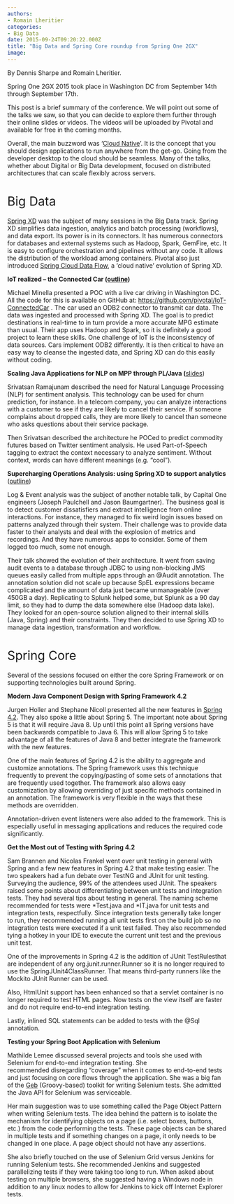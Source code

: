 ```yaml
---
authors:
- Romain Lheritier
categories:
- Big Data
date: 2015-09-24T09:20:22.000Z
title: "Big Data and Spring Core roundup from Spring One 2GX"
image: 
---
```


By Dennis Sharpe and Romain Lheritier.

<span style="font-weight: 400;">Spring One 2GX 2015 took place in Washington DC from September 14th through September 17th.</span>

<span style="font-weight: 400;">This post is a brief summary of the conference. We will point out some of the talks we saw, so that you can decide to explore them further through their online slides or videos. The videos will be uploaded by Pivotal and available for free in the coming months. </span>

Overall, the main buzzword was ‘[Cloud Native](http://pivotal.io/platform/migrating-to-cloud-native-application-architectures-ebook)’. It is the concept that you should design applications to run anywhere from the get-go. Going from the developer desktop to the cloud should be seamless. Many of the talks, whether about Digital or Big Data development, focused on distributed architectures that can scale flexibly across servers.

# <span style="font-weight: 400;">Big Data</span>

[<span style="font-weight: 400;">Spring XD</span>](http://projects.spring.io/spring-xd/)<span style="font-weight: 400;"> was the subject of many sessions in the Big Data track. Spring XD simplifies data ingestion, analytics and batch processing (workflows), and data export. Its power is in its connectors. It has numerous connectors for databases and external systems such as Hadoop, Spark, GemFire, etc. It is easy to configure orchestration and pipelines without any code. It allows the distribution of the workload among containers. Pivotal also just introduced [Spring Cloud Data Flow](http://blog.pivotal.io/pivotal-cloud-foundry/products/introducing-spring-cloud-data-flow), a ‘cloud native’ evolution of Spring XD.</span>

**IoT realized – the Connected Car (**[**outline**](https://2015.event.springone2gx.com/schedule/sessions/iot_realized_the_connected_car_v2.html)**)**

<span style="font-weight: 400;">Michael Minella presented a POC with a live car driving in Washington DC. All the code for this is available on GitHub at: </span>[<span style="font-weight: 400;">https://github.com/pivotal/IoT-ConnectedCar</span>](https://github.com/pivotal/IoT-ConnectedCar)<span style="font-weight: 400;"> . The car used an ODB2 connector to transmit car data. The data was ingested and processed with Spring XD. The goal is to predict destinations in real-time to in turn provide a more accurate MPG estimate than usual. Their app uses Hadoop and Spark, so it is definitely a good project to learn these skills. One challenge of IoT is the inconsistency of data sources. Cars implement ODB2 differently. It is then critical to have an easy way to cleanse the ingested data, and Spring XD can do this easily without coding.</span>

**Scaling Java Applications for NLP on MPP through PL/Java (**[slides](http://www.slideshare.net/SrivatsanRamanujam))

<span style="font-weight: 400;">Srivatsan Ramajunam described the need for Natural Language Processing (NLP) for sentiment analysis. This technology can be used for churn prediction, for instance. In a telecom company, you can analyze interactions with a customer to see if they are likely to cancel their service. If someone complains about dropped calls, they are more likely to cancel than someone who asks questions about their service package. </span>

<span style="font-weight: 400;">Then Srivatsan described the architecture he POCed to predict commodity futures based on Twitter sentiment analysis. He used Part-of-Speech tagging to extract the context necessary to analyze sentiment. Without context, words can have different meanings (e.g. “cool”). </span>

**Supercharging Operations Analysis: using Spring XD to support analytics** ([outline](https://2015.event.springone2gx.com/schedule/sessions/supercharging_operations_and_analytics_using_spring_xd_to_support_analytics_and_cep.html))

<span style="font-weight: 400;">Log & Event analysis was the subject of another notable talk, by Capital One engineers (Joseph Paulchell and Jason Baumgartner). </span><span style="font-weight: 400;">The business goal is to detect customer dissatisfiers and extract intelligence from online interactions. For instance, they managed to fix weird login issues based on patterns analyzed through their system. Their challenge was to provide data faster to their analysts and deal with the explosion of metrics and recordings. And they have numerous apps to consider. Some of them logged too much, some not enough. </span>

<span style="font-weight: 400;">Their talk showed the evolution of their architecture. It went from saving audit events to a database through JDBC to using non-blocking JMS queues easily called from multiple apps through an @Audit annotation. The annotation solution did not scale up because SpEL expressions became complicated and the amount of data just became unmanageable (over 450GB a day). Replicating to Splunk helped some, but Splunk as a 90 day limit, so they had to dump the data somewhere else (Hadoop data lake). They looked for an open-source solution aligned to their internal skills (Java, Spring) and their constraints. They then decided to use Spring XD to manage data ingestion, transformation and workflow. </span>

# <span style="font-weight: 400;">Spring Core</span>

<span style="font-weight: 400;">Several of the sessions focused on either the core Spring Framework or on supporting technologies built around Spring.</span>

**Modern Java Component Design with Spring Framework 4.2**

<span style="font-weight: 400;">Jurgen Holler and Stephane Nicoll presented all the new features in [Spring 4.2](https://spring.io/blog/2015/07/31/spring-framework-4-2-goes-ga). They also spoke a little about Spring 5. The important note about Spring 5 is that it will require Java 8. Up until this point all Spring versions have been backwards compatible to Java 6. This will allow Spring 5 to take advantage of all the features of Java 8 and better integrate the framework with the new features.</span>

<span style="font-weight: 400;">One of the main features of Spring 4.2 is the ability to aggregate and customize annotations. The Spring framework uses this technique frequently to prevent the copying/pasting of some sets of annotations that are frequently used together. The framework also allows easy customization by allowing overriding of just specific methods contained in an annotation. The framework is very flexible in the ways that these methods are overridden.</span>

<span style="font-weight: 400;">Annotation-driven event listeners were also added to the framework. This is especially useful in messaging applications and reduces the required code significantly.</span>

**Get the Most out of Testing with Spring 4.2**

<span style="font-weight: 400;">Sam Brannen and Nicolas Frankel went over unit testing in general with Spring and a few new features in Spring 4.2 that make testing easier. The two speakers had a fun debate over TestNG and JUnit for unit testing. Surveying the audience, 99% of the attendees used JUnit. The speakers raised some points about differentiating between unit tests and integration tests. They had several tips about testing in general. The naming scheme recommended for tests were *Test.java and *IT.java for unit tests and integration tests, respectfully. Since integration tests generally take longer to run, they recommended running all unit tests first on the build job so no integration tests were executed if a unit test failed. They also recommended tying a hotkey in your IDE to execute the current unit test and the previous unit test.</span>

<span style="font-weight: 400;">One of the improvements in Spring 4.2 is the addition of JUnit </span><span style="font-weight: 400;">TestRule</span><span style="font-weight: 400;">s</span><span style="font-weight: 400;">that are independent of any </span><span style="font-weight: 400;">org.junit.runner.Runner</span><span style="font-weight: 400;"> so it is no longer required to use the </span><span style="font-weight: 400;">SpringJUnit4ClassRunner</span><span style="font-weight: 400;">. That means third-party runners like the Mockito JUnit Runner can be used.</span>

<span style="font-weight: 400;">Also, HtmlUnit support has been enhanced so that a servlet container is no longer required to test HTML pages. Now tests on the view itself are faster and do not require end-to-end integration testing.</span>

<span style="font-weight: 400;">Lastly, inlined SQL statements can be added to tests with the </span><span style="font-weight: 400;">@Sql</span><span style="font-weight: 400;"> annotation.</span>

**Testing your Spring Boot Application with Selenium**

<span style="font-weight: 400;">Mathilde Lemee discussed several projects and tools she used with Selenium for end-to-end integration testing. She recommended disregarding “coverage” when it comes to end-to-end tests and just focusing on core flows through the application. She was a big fan of the [Geb](http://www.slideshare.net/nareshak/better-selenium-tests-with-geb-selenium-conf-2014) (Groovy-based) toolkit for writing Selenium tests. She admitted the Java API for Selenium was serviceable.</span>

<span style="font-weight: 400;">Her main suggestion was to use something called the Page Object Pattern when writing Selenium tests. The idea behind the pattern is to isolate the mechanism for identifying objects on a page (i.e. select boxes, buttons, etc.) from the code performing the tests. These page objects can be shared in multiple tests and if something changes on a page, it only needs to be changed in one place. A page object should not have any assertions.</span>

<span style="font-weight: 400;">She also briefly touched on the use of Selenium Grid versus Jenkins for running Selenium tests. She recommended Jenkins and suggested parallelizing tests if they were taking too long to run. When asked about testing on multiple browsers, she suggested having a Windows node in addition to any linux nodes to allow for Jenkins to kick off Internet Explorer tests.</span>
